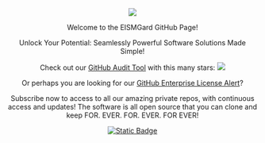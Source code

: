 <div id="header" align="center">
  <img src="https://avatars.githubusercontent.com/u/78101111?s=200&v=4" />
  <p>Welcome to the EISMGard GitHub Page!</p>
  <p>Unlock Your Potential: Seamlessly Powerful Software Solutions Made Simple!</p>
  <p>Check out our <a href="https://github.com/EISMGard/github-audit-tool">GitHub Audit Tool</a> with this many stars: <img src="https://img.shields.io/github/stars/EISMGard/github-audit-tool"/><p>
  <p>Or perhaps you are looking for our <a href="https://github.com/EISMGard/github-enterprise-license-alert">GitHub Enterprise License Alert</a>?</p>
  <p>Subscribe now to access to all our amazing private repos, with continuous access and updates! The software is all open source that you can clone and keep FOR. EVER. FOR. EVER. FOR EVER! </p>
  <a href=https://buy.stripe.com/bIY7wggKt0FV1sQ288> <img alt="Static Badge" src="https://img.shields.io/badge/click%20to-subscribe-brightgreen"></a>
</div>
